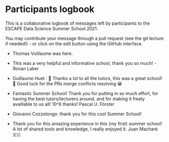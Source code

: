 # Participants logbook

This is a collaborative logbook of messages left by participants to the ESCAPE Data Science Summer School 2021.

You may contribute your message through a pull request (see the git lecture if needed!) - or click on the edit button using the GitHub interface.


* Thomas Vuillaume was here.
* This was a very helpful and informative school, thank you so much! - Ronan Laker

* Guillaume Huet : :clap: Thanks a lot to all the tutors, this was a great school! :clap: Good luck for the PRs merge conflicts resolving :grin:

* Fantastic Summer School! Thank you for putting in so much effort, for having the best tutors/lecturers around, and for making it freely availlable to us all! 10^6 thanks! Pascal U. Förster

* Giovanni Cozzolongo: thank you for this cool Summer School!

* Thank you for this amazing experience in this (my first) summer school! A lot of shared tools and knowledge, I really enjoyed it. Juan Macharé 🇪🇨 

